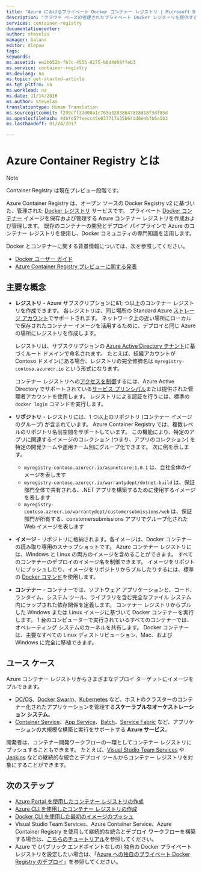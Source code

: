 ```yaml
---
title: "Azure におけるプライベート Docker コンテナー レジストリ | Microsoft Docs"
description: "クラウド ベースの管理されたプライベート Docker レジストリを提供する Azure Container Registry サービスの紹介です。"
services: container-registry
documentationcenter: 
author: stevelas
manager: balans
editor: dlepow
tags: 
keywords: 
ms.assetid: ee2b652b-fb7c-455b-8275-b8d4d08ffeb3
ms.service: container-registry
ms.devlang: na
ms.topic: get-started-article
ms.tgt_pltfrm: na
ms.workload: na
ms.date: 11/14/2016
ms.author: stevelas
translationtype: Human Translation
ms.sourcegitcommit: f299cff22d00a1c765a32838647818d18f3df85d
ms.openlocfilehash: 44bfd57feecc45e037717a35b64dd8e4bfb6a1b3
ms.lasthandoff: 01/24/2017

---
```

# <a name="what-is-azure-container-registry"></a>Azure Container Registry とは
> [!NOTE]
> Container Registry は現在プレビュー段階です。


Azure Container Registry は、オープン ソースの Docker Registry v2 に基づいた、管理された [Docker レジストリ](https://docs.docker.com/registry/) サービスです。 プライベート [Docker コンテナー](https://www.docker.com/what-docker) イメージを保存および管理する Azure コンテナー レジストリを作成および管理します。 既存のコンテナーの開発とデプロイ パイプラインで Azure のコンテナー レジストリを使用し、Docker コミュニティの専門知識を活用します。

Docker とコンテナーに関する背景情報については、次を参照してください。

* [Docker ユーザー ガイド](https://docs.docker.com/engine/userguide/)
* [Azure Container Registry プレビューに関する発表](https://azure.microsoft.com/blog/azure-container-registry-preview/) 

## <a name="key-concepts"></a>主要な概念
* **レジストリ** - Azure サブスクリプションに&1; つ以上のコンテナー レジストリを作成できます。 各レジストリは、同じ場所の Standard Azure [ストレージ アカウント](../storage/storage-introduction.md)でサポートされます。 ネットワーク上の近い場所にローカルで保存されたコンテナー イメージを活用するために、デプロイと同じ Azure の場所にレジストリを作成します。 

  レジストリは、サブスクリプションの [Azure Active Directory テナント](../active-directory/active-directory-howto-tenant.md)に基づくルート ドメインで命名されます。 たとえば、組織アカウントが Contoso ドメインにある場合、レジストリの完全修飾名は `myregistry-contoso.azurecr.io` という形式になります。 
  
  コンテナー レジストリへの[アクセスを制御](container-registry-authentication.md)するには、Azure Active Directory でサポートされている[サービス プリンシパル](../active-directory/active-directory-application-objects.md)または提供された管理者アカウントを使用します。 レジストリによる認証を行うには、標準の `docker login` コマンドを実行します。 

* **リポジトリ** - レジストリには、1 つ以上のリポジトリ (コンテナー イメージのグループ) が含まれています。 Azure Container Registry では、複数レベルのリポジトリ名前空間をサポートしています。 この機能により、特定のアプリに関連するイメージのコレクション (つまり、アプリのコレクション) を特定の開発チームや運用チーム別にグループ化できます。 次に例を示します。
  
  * `myregistry-contoso.azurecr.io/aspnetcore:1.0.1` は、会社全体のイメージを表します
  * `myregistry-contoso.azurecr.io/warrantydept/dotnet-build` は、保証部門全体で共有される、.NET アプリを構築するために使用するイメージを表します
  * `myregistry-contoso.azrecr.io/warrantydept/customersubmissions/web` は、保証部門が所有する、constomersubmissions アプリでグループ化された Web イメージを表します

* **イメージ** - リポジトリに格納されます。各イメージは、Docker コンテナーの読み取り専用のスナップショットです。 Azure コンテナー レジストリには、Windows と Linux の両方のイメージを含めることができます。 すべてのコンテナーのデプロイのイメージ名を制御できます。 イメージをリポジトリにプッシュしたり、イメージをリポジトリからプルしたりするには、標準の [Docker コマンド](https://docs.docker.com/engine/reference/commandline/)を使用します。 

* **コンテナー** - コンテナーでは、ソフトウェア アプリケーションと、コード、ランタイム、システム ツール、ライブラリを含む完全なファイル システム内にラップされた依存関係を定義します。 コンテナー レジストリからプルした Windows または Linux イメージに基づいて Docker コンテナーを実行します。 1 台のコンピューターで実行されているすべてのコンテナーでは、オペレーティング システムのカーネルを共有します。 Docker コンテナーは、主要なすべての Linux ディストリビューション、Mac、および Windows に完全に移植できます。

## <a name="use-cases"></a>ユース ケース
Azure コンテナー レジストリからさまざまなデプロイ ターゲットにイメージをプルできます。

* [DC/OS](https://docs.mesosphere.com/)、[Docker Swarm](https://docs.docker.com/swarm/)、[Kubernetes](http://kubernetes.io/docs/) など、ホストのクラスターのコンテナー化されたアプリケーションを管理する**スケーラブルなオーケストレーション システム**。
* [Container Service](../container-service/index.md)、[App Service](/app-service/index.md)、[Batch](../batch/index.md)、[Service Fabric](../service-fabric/index.md) など、アプリケーションの大規模な構築と実行をサポートする **Azure サービス**。 

開発者は、コンテナー開発ワークフローの一環としてコンテナー レジストリにプッシュすることもできます。 たとえば、[Visual Studio Team Services](https://www.visualstudio.com/docs/overview) や [Jenkins](https://jenkins.io/) などの継続的な統合とデプロイ ツールからコンテナー レジストリを対象にすることができます。





## <a name="next-steps"></a>次のステップ
* [Azure Portal を使用したコンテナー レジストリの作成](container-registry-get-started-portal.md)
* [Azure CLI を使用したコンテナー レジストリの作成](container-registry-get-started-azure-cli.md)
* [Docker CLI を使用した最初のイメージのプッシュ](container-registry-get-started-docker-cli.md)
* Visual Studio Team Services、Azure Container Service、Azure Container Registry を使用して継続的な統合とデプロイ ワークフローを構築する場合は、[こちらのチュートリアル](../container-service/container-service-setup-ci-cd.md)を参照してください。
* Azure で (パブリック エンドポイントなしの) 独自の Docker プライベート レジストリを設定したい場合は、「[Azure への独自のプライベート Docker Registry のデプロイ](../virtual-machines/virtual-machines-linux-docker-registry-in-blob-storage.md)」を参照してください。


